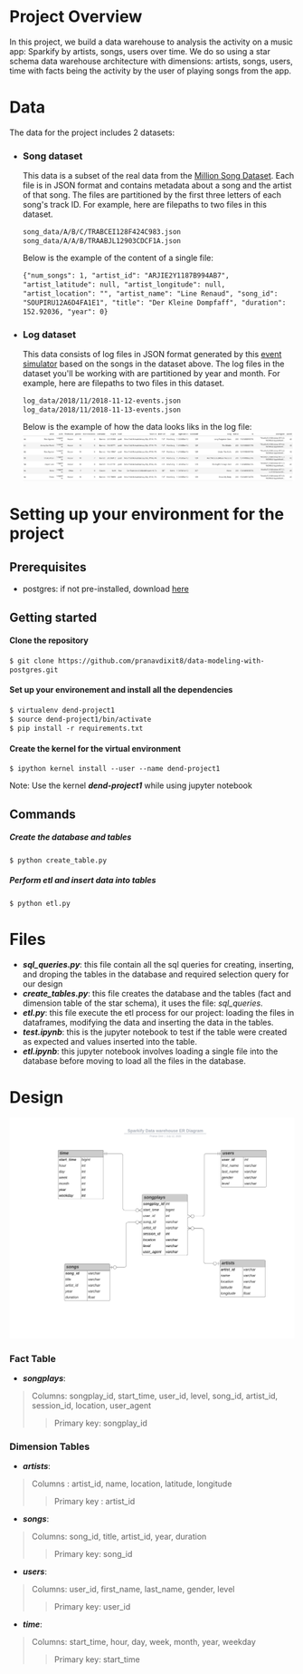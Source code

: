 # Project Overview

In this project, we build a data warehouse to analysis the activity on a music app: Sparkify by artists, songs, users over time. We do so using a star schema data warehouse architecture with dimensions: artists, songs, users, time with facts being the activity by the user of playing songs from the app.

# Data

The data for the project includes 2 datasets:

- ### Song dataset
  This data is a subset of the real data from the [Million Song Dataset](http://millionsongdataset.com/). Each file is in JSON format and contains metadata about a song and the artist of that song. The files are partitioned by the first three letters of each song's track ID. For example, here are filepaths to two files in this dataset.
  ```
  song_data/A/B/C/TRABCEI128F424C983.json
  song_data/A/A/B/TRAABJL12903CDCF1A.json
  ```
  Below is the example of the content of a single file:
  ```
  {"num_songs": 1, "artist_id": "ARJIE2Y1187B994AB7", "artist_latitude": null, "artist_longitude": null, "artist_location": "", "artist_name": "Line Renaud", "song_id": "SOUPIRU12A6D4FA1E1", "title": "Der Kleine Dompfaff", "duration": 152.92036, "year": 0}
  ```
- ### Log dataset
  This data consists of log files in JSON format generated by this [event simulator](https://github.com/Interana/eventsim) based on the songs in the dataset above. The log files in the dataset you'll be working with are partitioned by year and month. For example, here are filepaths to two files in this dataset.
  ```
  log_data/2018/11/2018-11-12-events.json
  log_data/2018/11/2018-11-13-events.json
  ```
  Below is the example of how the data looks liks in the log file:
  ![log data](log-data.png)


# Setting up your environment for the project

## Prerequisites
- postgres: if not pre-installed, download [here](https://www.postgresql.org/download/)

## Getting started

#### Clone the repository
```
$ git clone https://github.com/pranavdixit8/data-modeling-with-postgres.git
```
#### Set up your environement and install all the dependencies
```
$ virtualenv dend-project1
$ source dend-project1/bin/activate
$ pip install -r requirements.txt
```
#### Create the kernel for the virtual environment
```
$ ipython kernel install --user --name dend-project1 
```
Note: Use the kernel ***dend-project1*** while using jupyter notebook

## Commands

##### Create the database and tables
```
$ python create_table.py
```
 
##### Perform etl and insert data into tables
```
$ python etl.py
```

# Files

 - ***sql_queries.py***: this file contain all the sql queries for creating, inserting, and droping the tables in the database and required selection query for our design
 - ***create_tables.py***: this file creates the database and the tables (fact and dimension table of the star schema), it uses the file: *sql_queries*.
 - ***etl.py***: this file execute the etl process for our project: loading the files in dataframes, modifying the data and inserting the data in the tables.
 - ***test.ipynb***: this is the jupyter notebook to test if the table were created as expected and values inserted into the table.
 - ***etl.ipynb***: this jupyter notebook involves loading a single file into the database before moving to load all the files in the database.





# Design


![](Sparkify%20Data%20warehouse%20ER%20Diagram.png)

### Fact Table

 - ***songplays***: 
 > Columns: songplay_id, start_time, user_id, level, song_id, artist_id, session_id, location, user_agent
 > >
 > >Primary key: songplay_id

### Dimension Tables

 - ***artists***:
 > Columns : artist_id, name, location, latitude, longitude
 > >
 > >Primary key : artist_id
 
 - ***songs***:
 > Columns: song_id, title, artist_id, year, duration
 > >
 > >Primary key: song_id
 
 - ***users***:
 > Columns: user_id, first_name, last_name, gender, level
 > >
 > >Primary key: user_id
 
 - ***time***:
 > Columns: start_time, hour, day, week, month, year, weekday
 > >
 > >Primary key: start_time
 

 
 